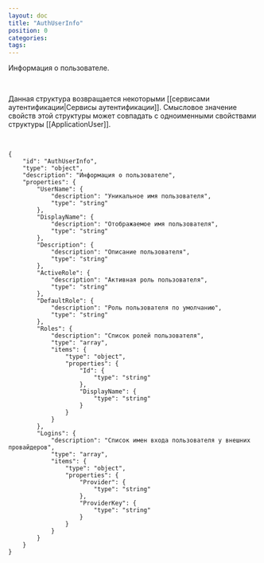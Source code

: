 ```yaml
---
layout: doc
title: "AuthUserInfo"
position: 0
categories: 
tags: 
---
```


Информация о пользователе.

   

Данная структура возвращается некоторыми [[сервисами аутентификации|Сервисы аутентификации]]. Смысловое значение свойств этой структуры может совпадать с одноименными свойствами структуры [[ApplicationUser]].

   

```
{
	"id": "AuthUserInfo",
	"type": "object",
	"description": "Информация о пользователе",
	"properties": {
		"UserName": {
			"description": "Уникальное имя пользователя",
			"type": "string"
		},
		"DisplayName": {
			"description": "Отображаемое имя пользователя",
			"type": "string"
		},
		"Description": {
			"description": "Описание пользователя",
			"type": "string"
		},
		"ActiveRole": {
			"description": "Активная роль пользователя",
			"type": "string"
		},
		"DefaultRole": {
			"description": "Роль пользователя по умолчанию",
			"type": "string"
		},
		"Roles": {
			"description": "Список ролей пользователя",
			"type": "array",
			"items": {
				"type": "object",
				"properties": {
					"Id": {
						"type": "string"
					},
					"DisplayName": {
						"type": "string"
					}
				}
			}
		},
		"Logins": {
			"description": "Список имен входа пользователя у внешних провайдеров",
			"type": "array",
			"items": {
				"type": "object",
				"properties": {
					"Provider": {
						"type": "string"
					},
					"ProviderKey": {
						"type": "string"
					}
				}
			}
		}
	}
}
```

 

 

